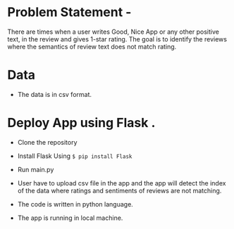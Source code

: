 # Problem Statement -
There are times when a user writes Good, Nice App or any other positive text, in the review and gives 1-star rating. The goal is to identify the reviews where the semantics of review text does not match rating.
# Data 
* The data is in csv format.

# Deploy App using Flask .
* Clone the repository
* Install Flask Using
 ```$ pip install Flask```
* Run main.py

* User have to upload csv file in the app and the app will detect the index of the data where ratings and sentiments of reviews are not matching.

* The code is written in python language.

* The app is running in local machine.
